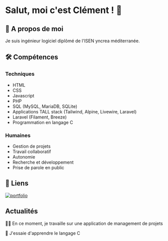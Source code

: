 # Salut, moi c'est Clément ! 👋

## 🚀 A propos de moi

Je suis ingénieur logiciel diplômé de l'ISEN yncrea méditerranée.


## 🛠 Compétences

### Techniques

- HTML
- CSS
- Javascript
- PHP
- SQL (MySQL, MariaDB, SQLite)
- Applications TALL stack (Tailwind, Alpine, Livewire, Laravel)
- Laravel (Filament, Breeze)
- Programmation en langage C

### Humaines

- Gestion de projets
- Travail collaboratif
- Autonomie
- Recherche et développement
- Prise de parole en public

## 🔗 Liens

[![portfolio](https://img.shields.io/badge/my_portfolio-000?style=for-the-badge&logo=ko-fi&logoColor=white)](https://portfolio-clementfavarel.vercel.app/)

## Actualités

👩‍💻 En ce moment, je travaille sur une application de management de projets 

🧠 J'essaie d'apprendre le langage C

